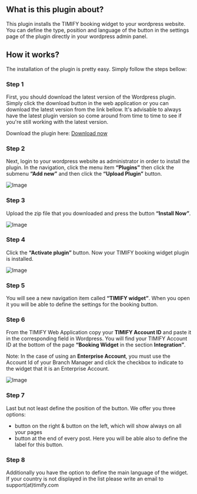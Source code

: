 ## What is this plugin about?

This plugin installs the TIMIFY booking widget to your wordpress website. You can define the type, position and language of the button in the settings page of the plugin directly in your wordpress admin panel.

## How it works?

The installation of the plugin is pretty easy. Simply follow the steps bellow:

### Step 1

First, you should download the latest version of the Wordpress plugin. Simply click the download button in the web application or you can download the latest version from the link bellow. It's advisable to always have the latest plugin version so come around from time to time to see if you're still working with the latest version.

Download the plugin here: [Download now](https://github.com/timify/wordpress-plugin/raw/master/releases/2.1/timify-widget.zip)

### Step 2

Next, login to your wordpress website as administrator in order to install the plugin.
In the navigation, click the menu item **“Plugins”** then click the submenu **“Add new”** and then click the **“Upload Plugin”** button.

![Image](https://cdn.timify.com/github/wordpress-timify-booking-0.png)

### Step 3

Upload the zip file that you downloaded and press the button **“Install Now”**.

![Image](https://cdn.timify.com/github/wordpress-timify-booking-2.png)

### Step 4

Click the **“Activate plugin”** button. Now your TIMIFY booking widget plugin is installed.

![Image](https://cdn.timify.com/github/wordpress-timify-booking-3.png)

### Step 5

You will see a new navigation item called **“TIMIFY widget”**. When you open it you will be able to define the settings for the booking button.

### Step 6

From the TIMIFY Web Application copy your **TIMIFY Account ID** and paste it in the corresponding field in Wordpress. You will find your TIMIFY Account ID at the bottom of the page **“Booking Widget** in the section **Integration”**.

Note: In the case of using an **Enterprise Account**, you must use the Account Id of your Branch Manager and click the checkbox to indicate to the widget that it is an Enterprise Account.

![Image](https://cdn.timify.com/github/wordpress-timify-booking-4.png)

### Step 7

Last but not least define the position of the button. We offer you three options:

- button on the right & button on the left, which will show always on all your pages
- button at the end of every post. Here you will be able also to define the label for this button.

### Step 8

Additionally you have the option to define the main language of the widget. If your country is not displayed in the list please write an email to support(at)timify.com
